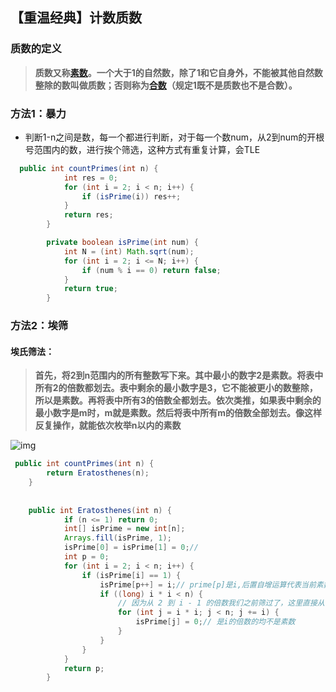 ## 【重温经典】计数质数

### 质数的定义

> **质数又称[素数](https://baike.baidu.com/item/素数/115069)。一个大于1的自然数，除了1和它自身外，不能被其他自然数整除的数叫做质数；否则称为[合数](https://baike.baidu.com/item/合数/49186)（规定1既不是质数也不是合数）。**

### 方法1：暴力

- 判断1-n之间是数，每一个都进行判断，对于每一个数num，从2到num的开根号范围内的数，进行挨个筛选，这种方式有重复计算，会TLE

```java
  public int countPrimes(int n) {
            int res = 0;
            for (int i = 2; i < n; i++) {
                if (isPrime(i)) res++;
            }
            return res;
        }

        private boolean isPrime(int num) {
            int N = (int) Math.sqrt(num);
            for (int i = 2; i <= N; i++) {
                if (num % i == 0) return false;
            }
            return true;
        }
```

### 方法2：埃筛

#### 埃氏筛法：

> **首先，将2到n范围内的所有整数写下来。其中最小的数字2是素数。将表中所有2的倍数都划去。表中剩余的最小数字是3，它不能被更小的数整除，所以是素数。再将表中所有3的倍数全都划去。依次类推，如果表中剩余的最小数字是m时，m就是素数。然后将表中所有m的倍数全部划去。像这样反复操作，就能依次枚举n以内的素数**

![img](https://pic1.zhimg.com/v2-216bb312f6f8c9b272b329cc008c37ec_b.webp)

```java
 public int countPrimes(int n) {
        return Eratosthenes(n);
    }
    
    
    public int Eratosthenes(int n) {
            if (n <= 1) return 0;
            int[] isPrime = new int[n];
            Arrays.fill(isPrime, 1);
            isPrime[0] = isPrime[1] = 0;//
            int p = 0;
            for (int i = 2; i < n; i++) {
                if (isPrime[i] == 1) {
                    isPrime[p++] = i;// prime[p]是i,后置自增运算代表当前素数数量
                    if ((long) i * i < n) {
                        // 因为从 2 到 i - 1 的倍数我们之前筛过了，这里直接从 i的倍数开始，提高了运行速度
                        for (int j = i * i; j < n; j += i) {
                            isPrime[j] = 0;// 是i的倍数的均不是素数
                        }
                    }
                }
            }
            return p;
        }
```

